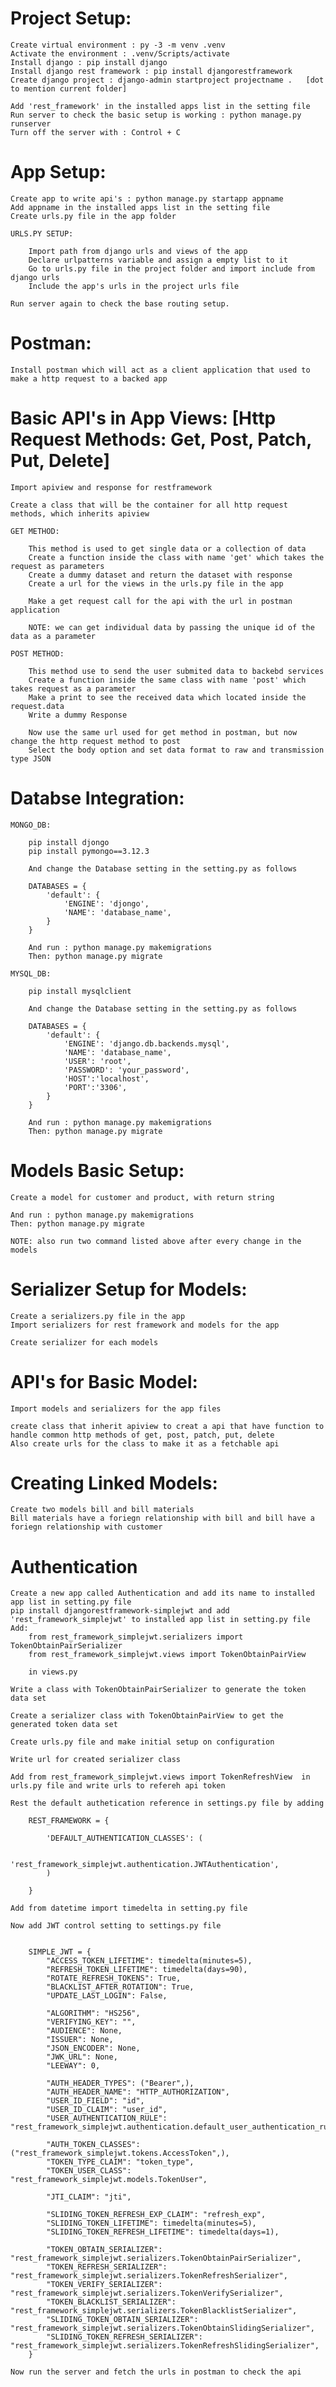 # Project Setup:

    Create virtual environment : py -3 -m venv .venv
    Activate the environment : .venv/Scripts/activate
    Install django : pip install django
    Install django rest framework : pip install djangorestframework
    Create django project : django-admin startproject projectname .   [dot to mention current folder]

    Add 'rest_framework' in the installed apps list in the setting file
    Run server to check the basic setup is working : python manage.py runserver
    Turn off the server with : Control + C

# App Setup:

    Create app to write api's : python manage.py startapp appname
    Add appname in the installed apps list in the setting file
    Create urls.py file in the app folder

    URLS.PY SETUP:

        Import path from django urls and views of the app
        Declare urlpatterns variable and assign a empty list to it
        Go to urls.py file in the project folder and import include from django urls
        Include the app's urls in the project urls file
        
    Run server again to check the base routing setup.

# Postman:

    Install postman which will act as a client application that used to make a http request to a backed app


# Basic API's in App Views: [Http Request Methods: Get, Post, Patch, Put, Delete]

    Import apiview and response for restframework

    Create a class that will be the container for all http request methods, which inherits apiview

    GET METHOD:

        This method is used to get single data or a collection of data
        Create a function inside the class with name 'get' which takes the request as parameters
        Create a dummy dataset and return the dataset with response
        Create a url for the views in the urls.py file in the app

        Make a get request call for the api with the url in postman application

        NOTE: we can get individual data by passing the unique id of the data as a parameter

    POST METHOD:

        This method use to send the user submited data to backebd services
        Create a function inside the same class with name 'post' which takes request as a parameter
        Make a print to see the received data which located inside the request.data
        Write a dummy Response

        Now use the same url used for get method in postman, but now change the http request method to post
        Select the body option and set data format to raw and transmission type JSON

# Databse Integration:

    MONGO_DB:

        pip install djongo
        pip install pymongo==3.12.3

        And change the Database setting in the setting.py as follows

        DATABASES = {
            'default': {
                'ENGINE': 'djongo',
                'NAME': 'database_name',
            }
        }

        And run : python manage.py makemigrations
        Then: python manage.py migrate

    MYSQL_DB:

        pip install mysqlclient

        And change the Database setting in the setting.py as follows

        DATABASES = {
            'default': {
                'ENGINE': 'django.db.backends.mysql',
                'NAME': 'database_name',
                'USER': 'root',
                'PASSWORD': 'your_password',
                'HOST':'localhost',
                'PORT':'3306',
            }
        }

        And run : python manage.py makemigrations
        Then: python manage.py migrate

# Models Basic Setup:

    Create a model for customer and product, with return string

    And run : python manage.py makemigrations
    Then: python manage.py migrate

    NOTE: also run two command listed above after every change in the models

# Serializer Setup for Models:

    Create a serializers.py file in the app
    Import serializers for rest framework and models for the app

    Create serializer for each models

# API's for Basic Model:

    Import models and serializers for the app files

    create class that inherit apiview to creat a api that have function to handle common http methods of get, post, patch, put, delete
    Also create urls for the class to make it as a fetchable api

# Creating Linked Models:

    Create two models bill and bill materials
    Bill materials have a foriegn relationship with bill and bill have a foriegn relationship with customer











# Authentication

    Create a new app called Authentication and add its name to installed app list in setting.py file
    pip install djangorestframework-simplejwt and add 'rest_framework_simplejwt' to installed app list in setting.py file
    Add:
        from rest_framework_simplejwt.serializers import TokenObtainPairSerializer
        from rest_framework_simplejwt.views import TokenObtainPairView

        in views.py

    Write a class with TokenObtainPairSerializer to generate the token data set

    Create a serializer class with TokenObtainPairView to get the generated token data set

    Create urls.py file and make initial setup on configuration

    Write url for created serializer class

    Add from rest_framework_simplejwt.views import TokenRefreshView  in urls.py file and write urls to refereh api token

    Rest the default authetication reference in settings.py file by adding

        REST_FRAMEWORK = {
    
            'DEFAULT_AUTHENTICATION_CLASSES': (
                
                'rest_framework_simplejwt.authentication.JWTAuthentication',
            )

        }

    Add from datetime import timedelta in setting.py file

    Now add JWT control setting to settings.py file

        
        SIMPLE_JWT = {
            "ACCESS_TOKEN_LIFETIME": timedelta(minutes=5),
            "REFRESH_TOKEN_LIFETIME": timedelta(days=90),
            "ROTATE_REFRESH_TOKENS": True,
            "BLACKLIST_AFTER_ROTATION": True,
            "UPDATE_LAST_LOGIN": False,

            "ALGORITHM": "HS256",
            "VERIFYING_KEY": "",
            "AUDIENCE": None,
            "ISSUER": None,
            "JSON_ENCODER": None,
            "JWK_URL": None,
            "LEEWAY": 0,

            "AUTH_HEADER_TYPES": ("Bearer",),
            "AUTH_HEADER_NAME": "HTTP_AUTHORIZATION",
            "USER_ID_FIELD": "id",
            "USER_ID_CLAIM": "user_id",
            "USER_AUTHENTICATION_RULE": "rest_framework_simplejwt.authentication.default_user_authentication_rule",

            "AUTH_TOKEN_CLASSES": ("rest_framework_simplejwt.tokens.AccessToken",),
            "TOKEN_TYPE_CLAIM": "token_type",
            "TOKEN_USER_CLASS": "rest_framework_simplejwt.models.TokenUser",

            "JTI_CLAIM": "jti",

            "SLIDING_TOKEN_REFRESH_EXP_CLAIM": "refresh_exp",
            "SLIDING_TOKEN_LIFETIME": timedelta(minutes=5),
            "SLIDING_TOKEN_REFRESH_LIFETIME": timedelta(days=1),

            "TOKEN_OBTAIN_SERIALIZER": "rest_framework_simplejwt.serializers.TokenObtainPairSerializer",
            "TOKEN_REFRESH_SERIALIZER": "rest_framework_simplejwt.serializers.TokenRefreshSerializer",
            "TOKEN_VERIFY_SERIALIZER": "rest_framework_simplejwt.serializers.TokenVerifySerializer",
            "TOKEN_BLACKLIST_SERIALIZER": "rest_framework_simplejwt.serializers.TokenBlacklistSerializer",
            "SLIDING_TOKEN_OBTAIN_SERIALIZER": "rest_framework_simplejwt.serializers.TokenObtainSlidingSerializer",
            "SLIDING_TOKEN_REFRESH_SERIALIZER": "rest_framework_simplejwt.serializers.TokenRefreshSlidingSerializer",
        }

    Now run the server and fetch the urls in postman to check the api
